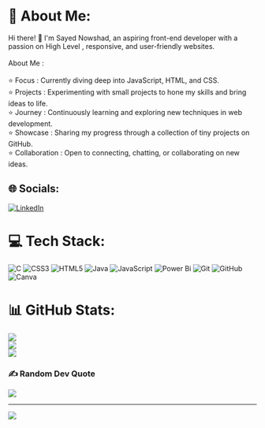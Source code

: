 # 💫 About Me:
Hi there! 👋 I'm Sayed Nowshad, an aspiring front-end developer with a passion on High Level , responsive, and user-friendly websites.<br><br>About Me :<br><br>⭐ Focus :      Currently diving deep into JavaScript, HTML, and CSS.<br>⭐ Projects  : Experimenting with small projects to hone my skills and bring ideas to life.<br>⭐ Journey  :   Continuously learning and exploring new techniques in web development.<br>⭐ Showcase : Sharing my progress through a collection of tiny projects on GitHub.<br>⭐ Collaboration : Open to connecting, chatting, or collaborating on new ideas.


## 🌐 Socials:
[![LinkedIn](https://img.shields.io/badge/LinkedIn-%230077B5.svg?logo=linkedin&logoColor=white)](https://linkedin.com/in/SayedNowshad) 

# 💻 Tech Stack:
![C](https://img.shields.io/badge/c-%2300599C.svg?style=for-the-badge&logo=c&logoColor=white) ![CSS3](https://img.shields.io/badge/css3-%231572B6.svg?style=for-the-badge&logo=css3&logoColor=white) ![HTML5](https://img.shields.io/badge/html5-%23E34F26.svg?style=for-the-badge&logo=html5&logoColor=white) ![Java](https://img.shields.io/badge/java-%23ED8B00.svg?style=for-the-badge&logo=openjdk&logoColor=white) ![JavaScript](https://img.shields.io/badge/javascript-%23323330.svg?style=for-the-badge&logo=javascript&logoColor=%23F7DF1E) ![Power Bi](https://img.shields.io/badge/power_bi-F2C811?style=for-the-badge&logo=powerbi&logoColor=black) ![Git](https://img.shields.io/badge/git-%23F05033.svg?style=for-the-badge&logo=git&logoColor=white) ![GitHub](https://img.shields.io/badge/github-%23121011.svg?style=for-the-badge&logo=github&logoColor=white) ![Canva](https://img.shields.io/badge/Canva-%2300C4CC.svg?style=for-the-badge&logo=Canva&logoColor=white)
# 📊 GitHub Stats:
![](https://github-readme-stats.vercel.app/api?username=sayednowshad&theme=dark&hide_border=true&include_all_commits=true&count_private=false)<br/>
![](https://github-readme-streak-stats.herokuapp.com/?user=sayednowshad&theme=dark&hide_border=true)<br/>
![](https://github-readme-stats.vercel.app/api/top-langs/?username=sayednowshad&theme=dark&hide_border=true&include_all_commits=true&count_private=false&layout=compact)

### ✍️ Random Dev Quote
![](https://quotes-github-readme.vercel.app/api?type=horizontal&theme=radical)

---
[![](https://visitcount.itsvg.in/api?id=sayednowshad&icon=0&color=0)](https://visitcount.itsvg.in)

<!-- Proudly created with GPRM ( https://gprm.itsvg.in ) -->
